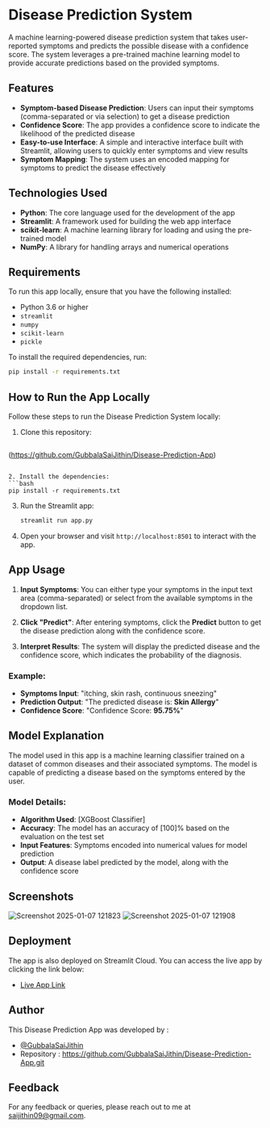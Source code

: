 # Disease Prediction System

A machine learning-powered disease prediction system that takes user-reported symptoms and predicts the possible disease with a confidence score. The system leverages a pre-trained machine learning model to provide accurate predictions based on the provided symptoms.

## Features

- **Symptom-based Disease Prediction**: Users can input their symptoms (comma-separated or via selection) to get a disease prediction
- **Confidence Score**: The app provides a confidence score to indicate the likelihood of the predicted disease
- **Easy-to-use Interface**: A simple and interactive interface built with Streamlit, allowing users to quickly enter symptoms and view results
- **Symptom Mapping**: The system uses an encoded mapping for symptoms to predict the disease effectively

## Technologies Used

- **Python**: The core language used for the development of the app
- **Streamlit**: A framework used for building the web app interface
- **scikit-learn**: A machine learning library for loading and using the pre-trained model
- **NumPy**: A library for handling arrays and numerical operations

## Requirements

To run this app locally, ensure that you have the following installed:

- Python 3.6 or higher
- `streamlit`
- `numpy`
- `scikit-learn`
- `pickle`

To install the required dependencies, run:

```bash
pip install -r requirements.txt
```

## How to Run the App Locally

Follow these steps to run the Disease Prediction System locally:

1. Clone this repository:
   ```bash
 (https://github.com/GubbalaSaiJithin/Disease-Prediction-App)
   ```

2. Install the dependencies:
   ```bash
   pip install -r requirements.txt
   ```

3. Run the Streamlit app:
   ```bash
   streamlit run app.py
   ```

4. Open your browser and visit `http://localhost:8501` to interact with the app.

## App Usage

1. **Input Symptoms**: You can either type your symptoms in the input text area (comma-separated) or select from the available symptoms in the dropdown list.

2. **Click "Predict"**: After entering symptoms, click the **Predict** button to get the disease prediction along with the confidence score.

3. **Interpret Results**: The system will display the predicted disease and the confidence score, which indicates the probability of the diagnosis.

### Example:

- **Symptoms Input**: "itching, skin rash, continuous sneezing"
- **Prediction Output**: "The predicted disease is: **Skin Allergy**"
- **Confidence Score**: "Confidence Score: **95.75%**"

## Model Explanation

The model used in this app is a machine learning classifier trained on a dataset of common diseases and their associated symptoms. The model is capable of predicting a disease based on the symptoms entered by the user.

### Model Details:

- **Algorithm Used**: [XGBoost Classifier]
- **Accuracy**: The model has an accuracy of [100]% based on the evaluation on the test set
- **Input Features**: Symptoms encoded into numerical values for model prediction
- **Output**: A disease label predicted by the model, along with the confidence score

## Screenshots

![Screenshot 2025-01-07 121823](https://github.com/user-attachments/assets/cb740ce8-b00a-40d1-9494-704270f1cb01)
![Screenshot 2025-01-07 121908](https://github.com/user-attachments/assets/9147fbfc-a031-4519-b641-bc29fc301441)


## Deployment

The app is also deployed on Streamlit Cloud. You can access the live app by clicking the link below:

- [Live App Link](https://disease-prediction-app-nknheifaqume48onnplpjg.streamlit.app/)

## Author

This Disease Prediction App was developed by :
-	[@GubbalaSaiJithin](https://github.com/GubbalaSaiJithin)
-	Repository : https://github.com/GubbalaSaiJithin/Disease-Prediction-App.git

## Feedback

For any feedback or queries, please reach out to me at saijithin09@gmail.com.
